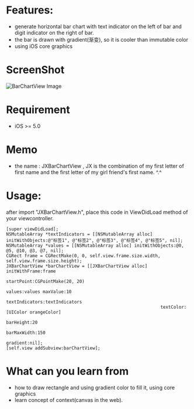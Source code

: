 # Features:
* generate horizontal bar chart with text indicator on the left of bar and digit indicator on the right of bar.
* the bar is drawn with gradient(渐变), so it is cooler than immutable color
* using iOS core graphics

# ScreenShot
![BarChartView Image](https://www.dropbox.com/s/yj2alwwlxizhsnr/barchart.png "BarChartView Image")

# Requirement
* iOS >= 5.0

# Memo
* the name : JXBarChartView , JX is the combination of my first letter of first name and the first letter of my girl friend's first name. ^.^

# Usage:
after import "JXBarChartView.h",  place this code in ViewDidLoad method of your viewcontroller.

    [super viewDidLoad];
    NSMutableArray *textIndicators = [[NSMutableArray alloc] initWithObjects:@"标签1", @"标签2", @"标签3", @"标签4", @"标签5", nil];
    NSMutableArray *values = [[NSMutableArray alloc] initWithObjects:@0, @5, @10, @3, @7, nil];
    CGRect frame = CGRectMake(0, 0, self.view.frame.size.width, self.view.frame.size.height);
    JXBarChartView *barChartView = [[JXBarChartView alloc] initWithFrame:frame
                                                              startPoint:CGPointMake(20, 20)
                                                                  values:values maxValue:10
                                                          textIndicators:textIndicators
                                                               textColor:[UIColor orangeColor]
                                                               barHeight:20
                                                             barMaxWidth:150
                                                                gradient:nil];
    [self.view addSubview:barChartView];

# What can you learn from
* how to draw rectangle and using gradient color to fill it, using core graphics
* learn concept of context(canvas in the web).
